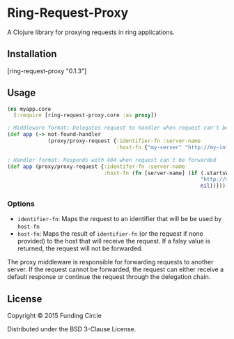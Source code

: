 # Ring-Request-Proxy

A Clojure library for proxying requests in ring applications.

## Installation

[ring-request-proxy "0.1.3"]

## Usage

```clojure
(ns myapp.core
  (:require [ring-request-proxy.core :as proxy])

; Middleware format: Delegates request to handler when request can't be forwarded
(def app (-> not-found-handler
             (proxy/proxy-request {:identifier-fn :server-name
                                   :host-fn {"my-server" "http://my-internal-server"}})))

; Handler format: Responds with 404 when request can't be forwarded
(def app (proxy/proxy-request {:identifer-fn :server-name
                               :host-fn (fn [server-name] (if (.startsWith server-name "cool")
                                                              "http://my-internal-server"
                                                              nil))}))
```

### Options

* `identifier-fn`: Maps the request to an identifier that will be be used by `host-fn`
* `host-fn`: Maps the result of `identifier-fn` (or the request if none provided) to the host that will receive the request. If a falsy value is returned, the request will not be forwarded.

The proxy middleware is responsible for forwarding requests to another server. If the request
cannot be forwarded, the request can either receive a default response or continue the request
through the delegation chain.

## License

Copyright © 2015 Funding Circle

Distributed under the BSD 3-Clause License.
